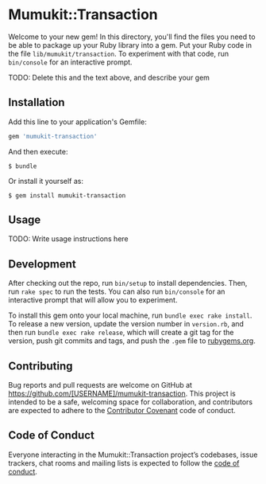 # Mumukit::Transaction

Welcome to your new gem! In this directory, you'll find the files you need to be able to package up your Ruby library into a gem. Put your Ruby code in the file `lib/mumukit/transaction`. To experiment with that code, run `bin/console` for an interactive prompt.

TODO: Delete this and the text above, and describe your gem

## Installation

Add this line to your application's Gemfile:

```ruby
gem 'mumukit-transaction'
```

And then execute:

    $ bundle

Or install it yourself as:

    $ gem install mumukit-transaction

## Usage

TODO: Write usage instructions here

## Development

After checking out the repo, run `bin/setup` to install dependencies. Then, run `rake spec` to run the tests. You can also run `bin/console` for an interactive prompt that will allow you to experiment.

To install this gem onto your local machine, run `bundle exec rake install`. To release a new version, update the version number in `version.rb`, and then run `bundle exec rake release`, which will create a git tag for the version, push git commits and tags, and push the `.gem` file to [rubygems.org](https://rubygems.org).

## Contributing

Bug reports and pull requests are welcome on GitHub at https://github.com/[USERNAME]/mumukit-transaction. This project is intended to be a safe, welcoming space for collaboration, and contributors are expected to adhere to the [Contributor Covenant](http://contributor-covenant.org) code of conduct.

## Code of Conduct

Everyone interacting in the Mumukit::Transaction project’s codebases, issue trackers, chat rooms and mailing lists is expected to follow the [code of conduct](https://github.com/[USERNAME]/mumukit-transaction/blob/master/CODE_OF_CONDUCT.md).
